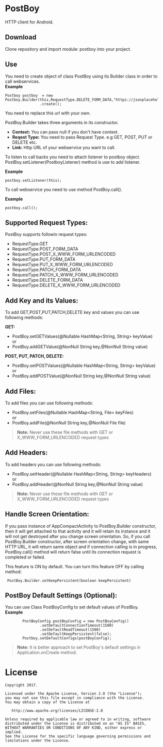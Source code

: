 PostBoy
========

HTTP client for Android.

Download
--------

Clone repository and import module: postboy into your project.

Use
------
You need to create object of class PostBoy using its Builder class in order to call webservices.<br/>
<b>Example</b><br/>
```code
Postboy postboy  = new Postboy.Builder(this,RequestType.DELETE_FORM_DATA,"https://jsonplaceholder.typicode.com/posts/1")
                .create();
```
You need to replace this url with your own.

PostBoy.Builder takes three arguments in its constructor.
* <b>Context:</b> You can pass null if you don't have context.
* <b>Reqest Type:</b> You need to pass Request Type. e.g GET, POST, PUT or DELETE etc.
* <b>Link:</b> Http URL of your webservice you want to call.

To listen to call backs you need to attach listener to postboy object.
PostBoy.setListener(PostboyListener) method is use to add listener.<br/>

<b>Example</b><br/>
```code
postboy.setListener(this);
```

To call webservice you need to use method PostBoy.call().<br/>

<b>Example</b><br/>
```code
postboy.call();
```

Supported Request Types:
-
PostBoy supports followin request types:
* RequestType.GET
* RequestType.POST_FORM_DATA
* RequestType.POST_X_WWW_FORM_URLENCODED
* RequestType.PUT_FORM_DATA
* RequestType.PUT_X_WWW_FORM_URLENCODED
* RequestType.PATCH_FORM_DATA
* RequestType.PATCH_X_WWW_FORM_URLENCODED
* RequestType.DELETE_FORM_DATA
* RequestType.DELETE_X_WWW_FORM_URLENCODED

Add Key and its Values:
-
To add GET,POST,PUT,PATCH,DELETE key and values you can use following methods:

<b>GET:</b>
* PostBoy.setGETValues(@Nullable HashMap<String, String> keyValue)
<br/>or
* PostBoy.addGETValue(@NonNull String key,@NonNull String value)

<b>POST, PUT, PATCH, DELETE:</b>
* PostBoy.setPOSTValues(@Nullable HashMap<String, String> keyValue)
<br/>or
* PostBoy.addPOSTValue(@NonNull String key,@NonNull String value)

Add Files:
-
To add files you can use following methods:
* PostBoy.setFiles(@Nullable  HashMap<String, File> keyFiles)
<br/>or
* PostBoy.addFile(@NonNull  String key,@NonNull  File file)

> <b>Note:</b> Never use these file methods with GET or X_WWW_FORM_URLENCODED request types

Add Headers:
-
To add headers you can use following methods:
* PostBoy.setHeader(@Nullable  HashMap<String, String> keyHeaders)
<br/>or
* PostBoy.addHeader(@NonNull  String key,@NonNull  String value)

> <b>Note:</b> Never use these file methods with GET or X_WWW_FORM_URLENCODED request types

Handle Screen Orientation:
-
If you pass instance of AppCompactActivity to PostBoy.Builder constructor, then it will get attached to that activity and it will retain its instance and it will not get destroyed after you change screen orientation.
So, if you call PostBoy.Builder constructor, after screen orientation change, with same HTTP URL, it will return same object and if connection calling is in progress, PostBoy.call() method will return false until its connection request is completed or failed.

This feature is ON by default. You can turn this feature OFF by calling method:
```code
 PostBoy.Builder.setKeepPersistent(boolean keepPersistent)
 ```
 
 PostBoy Default Settings (Optional):
 -
 You can use Class PostBoyConfig to set default values of PostBoy.
 <br/><b>Example</b>
 ```code
         PostBoyConfig postBoyConfig = new PostBoyConfig()
                 .setDefaultConnectionTimeout(1500)
                 .setDefaultReadTimeout(1500)
                 .setDefaultKeepPersistent(false);
         Postboy.setDefaultConfigs(postBoyConfig);

 ```
> <b>Note:</b> It is better approach to set PostBoy's default settings in Application.onCreate method.

License
=======

    Copyright 2017.

    Licensed under the Apache License, Version 2.0 (the "License");
    you may not use this file except in compliance with the License.
    You may obtain a copy of the License at

       http://www.apache.org/licenses/LICENSE-2.0

    Unless required by applicable law or agreed to in writing, software
    distributed under the License is distributed on an "AS IS" BASIS,
    WITHOUT WARRANTIES OR CONDITIONS OF ANY KIND, either express or implied.
    See the License for the specific language governing permissions and
    limitations under the License.